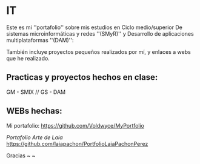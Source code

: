 # IT
Este es mi ''portafolio'' sobre mis estudios en Ciclo medio/superior De sistemas microinformáticas y redes ''(SMyR)'' y Desarrollo de aplicaciones multiplataformas ''(DAM)'':

También incluye proyectos pequeños realizados por mí, y enlaces a webs que he realizado.

## Practicas y proyectos hechos en clase:

GM - SMIX //
GS - DAM


## WEBs hechas:

Mi portafolio:
https://github.com/Voldwyce/MyPortfolio

*Portafolio Arte de Laia*
https://github.com/laiapachon/PortfolioLaiaPachonPerez

Gracias ~ ~
